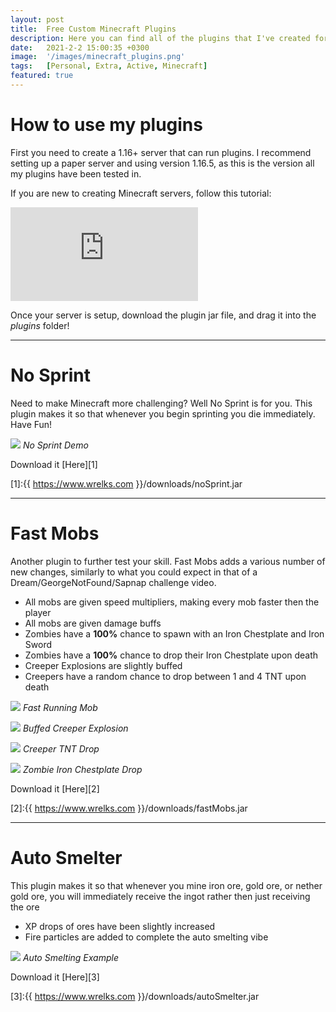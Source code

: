 ```yaml
---
layout: post
title:  Free Custom Minecraft Plugins
description: Here you can find all of the plugins that I've created for Minecraft, all completely free.
date:   2021-2-2 15:00:35 +0300
image:  '/images/minecraft_plugins.png'
tags:   [Personal, Extra, Active, Minecraft]
featured: true
---
```


<!-- failed twitter card attemps
twitter:
    card: summary
    creator: Wrelks
    image: 'https://www.wrelks.com/images/minecraft_plugins.png'

      <meta name="twitter:creator" content="@Wrelks">
  <meta name="twitter:card" content="summary">
  <meta name="twitter:image" content="{{ page.image }}">
-->


<head>
<meta name="twitter:creator" content="@Wrelks">
<meta name="twitter:card" content="summary">
<meta name="twitter:image" content="https://www.wrelks.com/images/minecraft_plugins.png">
</head>

# How to use my plugins

First you need to create a 1.16+ server that can run plugins. I recommend setting up a paper server and 
using version 1.16.5, as this is the version all my plugins have been tested in.

If you are new to creating Minecraft servers, follow this tutorial:

<iframe src="https://www.youtube.com/embed/skOd0iKwing" frameborder="0" allowfullscreen></iframe>

Once your server is setup, download the plugin jar file, and drag it into the *plugins* folder!

<hr>

# No Sprint

Need to make Minecraft more challenging? Well No Sprint is for you. This plugin makes it so
that whenever you begin sprinting you die immediately. Have Fun!

![]({{site.baseurl}}/images/noSprint.gif)
*No Sprint Demo*

Download it [Here][1]

[1]:{{ https://www.wrelks.com }}/downloads/noSprint.jar

<hr>

# Fast Mobs

Another plugin to further test your skill. Fast Mobs adds a various number of new changes, similarly to what you could expect in
that of a Dream/GeorgeNotFound/Sapnap challenge video.

* All mobs are given speed multipliers, making every mob faster then the player
* All mobs are given damage buffs
* Zombies have a **100%** chance to spawn with an Iron Chestplate and Iron Sword
* Zombies have a **100%** chance to drop their Iron Chestplate upon death
* Creeper Explosions are slightly buffed
* Creepers have a random chance to drop between 1 and 4 TNT upon death

![]({{site.baseurl}}/images/fast_mobs_demo.gif)
*Fast Running Mob*

![]({{site.baseurl}}/images/creeper_explosion.gif)
*Buffed Creeper Explosion*

![]({{site.baseurl}}/images/creeper_dropping_tnt.gif)
*Creeper TNT Drop*

![]({{site.baseurl}}/images/iron_chestplate_drop.gif)
*Zombie Iron Chestplate Drop*

Download it [Here][2]

[2]:{{ https://www.wrelks.com }}/downloads/fastMobs.jar

<hr>

# Auto Smelter

This plugin makes it so that whenever you mine iron ore, gold ore, or nether gold ore, you will immediately receive the ingot rather then 
just receiving the ore

* XP drops of ores have been slightly increased 
* Fire particles are added to complete the auto smelting vibe

![]({{site.baseurl}}/images/minecraft_auto_smelter_plugin.gif)
*Auto Smelting Example*

Download it [Here][3]

[3]:{{ https://www.wrelks.com }}/downloads/autoSmelter.jar